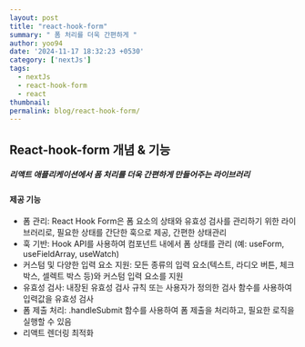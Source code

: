 ```yaml
---
layout: post
title: "react-hook-form"
summary: " 폼 처리를 더욱 간편하게 "
author: yoo94
date: '2024-11-17 18:32:23 +0530'
category: ['nextJs']
tags:
  - nextJs
  - react-hook-form
  - react
thumbnail: 
permalink: blog/react-hook-form/
---
```


## React-hook-form 개념 & 기능

##### 리액트 애플리케이션에서 폼 처리를 더욱 간편하게 만들어주는 라이브러리

#### 제공 기능

- 폼 관리: React Hook Form은 폼 요소의 상태와 유효성 검사를 관리하기 위한 라이브러리로, 필요한 상태를 간단한 훅으로 제공, 간편한 상태관리
- 훅 기반: Hook API를 사용하여 컴포넌트 내에서 폼 상태를 관리 (예: useForm, useFieldArray, useWatch)
- 커스텀 및 다양한 입력 요소 지원: 모든 종류의 입력 요소(텍스트, 라디오 버튼, 체크박스, 셀렉트 박스 등)와 커스텀 입력 요소를 지원
- 유효성 검사: 내장된 유효성 검사 규칙 또는 사용자가 정의한 검사 함수를 사용하여 입력값을 유효성 검사
- 폼 제출 처리: .handleSubmit 함수를 사용하여 폼 제출을 처리하고, 필요한 로직을 실행할 수 있음
- 리액트 렌더링 최적화

